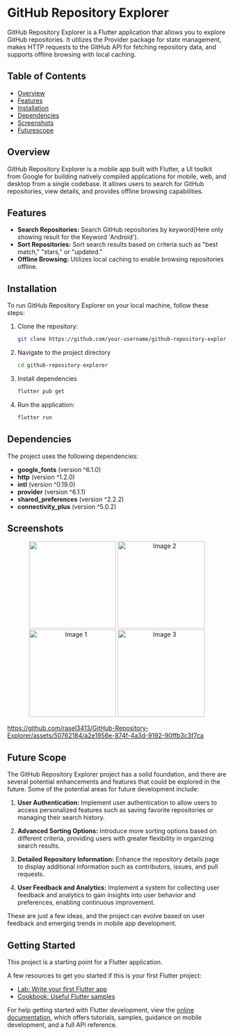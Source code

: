 # GitHub Repository Explorer

GitHub Repository Explorer is a Flutter application that allows you to explore GitHub repositories. It utilizes the Provider package for state management, makes HTTP requests to the GitHub API for fetching repository data, and supports offline browsing with local caching.

## Table of Contents

- [Overview](#overview)
- [Features](#features)
- [Installation](#installation)
- [Dependencies](#dependencies)
- [Screenshots](#screenshots)
- [Futurescope](#futurescope)


## Overview

GitHub Repository Explorer is a mobile app built with Flutter, a UI toolkit from Google for building natively compiled applications for mobile, web, and desktop from a single codebase. It allows users to search for GitHub repositories, view details, and provides offline browsing capabilities.

## Features

- **Search Repositories:** Search GitHub repositories by keyword(Here only showing result for the Keyword 'Android').
- **Sort Repositories:** Sort search results based on criteria such as "best match," "stars," or "updated."
- **Offline Browsing:** Utilizes local caching to enable browsing repositories offline.

## Installation

To run GitHub Repository Explorer on your local machine, follow these steps:

1. Clone the repository:

   ```bash
   git clone https://github.com/your-username/github-repository-explorer.git
2. Navigate to the project directory

   ```bash
   cd github-repository-explorer

3. Install dependencies
   ```bash
   flutter pub get

4. Run the application:
    ```bash
   flutter run

## Dependencies

The project uses the following dependencies:

- **google_fonts** (version ^6.1.0)
- **http** (version ^1.2.0)
- **intl** (version ^0.19.0)
- **provider** (version ^6.1.1)
- **shared_preferences** (version ^2.2.2)
- **connectivity_plus** (version ^5.0.2)

## Screenshots
<p align="center">
    <img src="https://github.com/rasel3413/GitHub-Repository-Explorer/blob/main/Screenshots_Vid/WhatsApp%20Image3.jpeg" width="200">
   <img src="https://github.com/rasel3413/GitHub-Repository-Explorer/blob/main/Screenshots_Vid/WhatsApp%20Image2.jpeg" alt="Image 2" width="200">
  <img src="https://github.com/rasel3413/GitHub-Repository-Explorer/blob/main/Screenshots_Vid/WhatsApp4.jpeg" alt="Image 1" width="200">

  <img src="https://github.com/rasel3413/GitHub-Repository-Explorer/blob/main/Screenshots_Vid/WhatsApp5.jpeg" alt="Image 3" width="200">

</p>


https://github.com/rasel3413/GitHub-Repository-Explorer/assets/50762184/a2e1956e-874f-4a3d-9192-90ffb3c3f7ca

## Future Scope

The GitHub Repository Explorer project has a solid foundation, and there are several potential enhancements and features that could be explored in the future. Some of the potential areas for future development include:

1. **User Authentication:** Implement user authentication to allow users to access personalized features such as saving favorite repositories or managing their search history.

2. **Advanced Sorting Options:** Introduce more sorting options based on different criteria, providing users with greater flexibility in organizing search results.

3. **Detailed Repository Information:** Enhance the repository details page to display additional information such as contributors, issues, and pull requests.

4. **User Feedback and Analytics:** Implement a system for collecting user feedback and analytics to gain insights into user behavior and preferences, enabling continuous improvement.


These are just a few ideas, and the project can evolve based on user feedback and emerging trends in mobile app development.

## Getting Started

This project is a starting point for a Flutter application.

A few resources to get you started if this is your first Flutter project:

- [Lab: Write your first Flutter app](https://docs.flutter.dev/get-started/codelab)
- [Cookbook: Useful Flutter samples](https://docs.flutter.dev/cookbook)

For help getting started with Flutter development, view the
[online documentation](https://docs.flutter.dev/), which offers tutorials,
samples, guidance on mobile development, and a full API reference.
